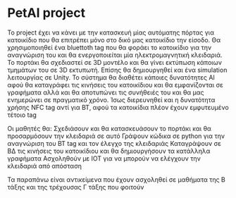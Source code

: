 # PetAI project

Το project έχει να κάνει με την κατασκευή μίας αυτόματης πόρτας για κατοικίδιο που θα επιτρέπει μόνο στο δικό μας κατοικίδιο την είσοδο.
Θα χρησιμοποιηθεί ένα bluettoth tag που θα φοράει το κατοικίδιο για την αναγνώριση του και θα ενεργοποιείται μία ηλεκτρομαγνητική κλειδαριά.
Το πορτάκι θα σχεδιαστεί σε 3D μοντέλο και θα γίνει εκτύπωση κάποιων τμημάτων του σε 3D εκτυπωτή. Επίσης θα δημιουργηθεί και ένα simulation λειτουργίας σε Unity.
Το σύστημα θα διαθέτει κάποιες δυνατότητες AI αφού θα καταγράφει τις κινήσεις του κατοικίδιου και θα εμφανίζονται σε γραφήματα αλλά και θα αποτυπώνει τις συνήθειές του και θα μας ενημερώνει σε πραγματικό χρόνο.
Ίσως διερευνηθεί και η δυνατότητα χρήσης NFC tag αντί για BT, αφού τα κατοικίδια πλέον έχουν εμφυτευμένο τέτοιο tag

Οι μαθητές θα:
Σχεδιάσουν και θα κατασκευάσουν το πορτάκι και θα προσαρμόσουν την κλειδαριά σε αυτό
Γράψουν κώδικα σε python για την αναγνώριση του BT tag και τον έλεγχο της κλειδαριάς
Καταγράψουν σε ΒΔ τις κινήσεις του κατοικίδιου και θα δημιουργήσουν τα κατάλληλα γραφήματα
Ασχοληθούν με ΙΟΤ για να μπορούν να ελέγχουν την κλειδαριά από απόσταση

Τα παραπάνω είναι αντικείμενα που έχουν ασχοληθεί σε μαθήματα της Β τάξης και της τρέχουσας Γ τάξης που φοιτούν 
